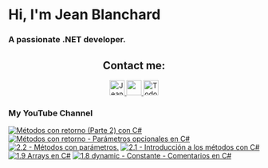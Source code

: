    # Hi, I'm Jean Blanchard
### A passionate .NET developer.



<h2 align="center">Contact me:</h2>

<p align="center">
  <a href="https://www.linkedin.com/in/jeanpblanchard/">
    <img src="https://www.vectorlogo.zone/logos/linkedin/linkedin-icon.svg" alt="Jean Blanchard's LinkedIn Profile" height="30" width="30">
  </a>
      <a href="mailto:ijeanpierrebp@gmail.com">
    <img src="https://www.vectorlogo.zone/logos/gmail/gmail-icon.svg" height="30" width="30">
  </a>
  <a href="https://www.youtube.com/@todoconnet">
    <img src="https://www.vectorlogo.zone/logos/youtube/youtube-icon.svg" alt="Todo con .NET YouTube Channel" height="30" width="30">
  </a>
  


</p>


### My YouTube Channel
<!-- BEGIN YOUTUBE-CARDS -->
[![Métodos con retorno (Parte 2)  con C#](https://ytcards.demolab.com/?id=6VuN_e2oYuQ&title=M%C3%A9todos+con+retorno+%28Parte+2%29++con+C%23&lang=en&timestamp=1726718229&background_color=%230d1117&title_color=%23ffffff&stats_color=%23dedede&max_title_lines=1&width=250&border_radius=5 "Métodos con retorno (Parte 2)  con C#")](https://www.youtube.com/watch?v=6VuN_e2oYuQ)
[![Métodos con retorno - Parámetros opcionales en C#](https://ytcards.demolab.com/?id=YgdDDUv2T8o&title=M%C3%A9todos+con+retorno+-+Par%C3%A1metros+opcionales+en+C%23&lang=en&timestamp=1726578038&background_color=%230d1117&title_color=%23ffffff&stats_color=%23dedede&max_title_lines=1&width=250&border_radius=5 "Métodos con retorno - Parámetros opcionales en C#")](https://www.youtube.com/watch?v=YgdDDUv2T8o)
[![2.2 - Métodos con parámetros.](https://ytcards.demolab.com/?id=2OSVGqiPcDs&title=2.2+-+M%C3%A9todos+con+par%C3%A1metros.&lang=en&timestamp=1726263987&background_color=%230d1117&title_color=%23ffffff&stats_color=%23dedede&max_title_lines=1&width=250&border_radius=5 "2.2 - Métodos con parámetros.")](https://www.youtube.com/watch?v=2OSVGqiPcDs)
[![2.1 - Introducción a los métodos con C#](https://ytcards.demolab.com/?id=9dENXRSg4Gk&title=2.1+-+Introducci%C3%B3n+a+los+m%C3%A9todos+con+C%23&lang=en&timestamp=1726187511&background_color=%230d1117&title_color=%23ffffff&stats_color=%23dedede&max_title_lines=1&width=250&border_radius=5 "2.1 - Introducción a los métodos con C#")](https://www.youtube.com/watch?v=9dENXRSg4Gk)
[![1.9 Arrays en C#](https://ytcards.demolab.com/?id=BQhdbsMws5U&title=1.9+Arrays+en+C%23&lang=en&timestamp=1725659795&background_color=%230d1117&title_color=%23ffffff&stats_color=%23dedede&max_title_lines=1&width=250&border_radius=5 "1.9 Arrays en C#")](https://www.youtube.com/watch?v=BQhdbsMws5U)
[![1.8 dynamic - Constante - Comentarios en C#](https://ytcards.demolab.com/?id=ldsOuQdLAc0&title=1.8+dynamic+-+Constante+-+Comentarios+en+C%23&lang=en&timestamp=1725458444&background_color=%230d1117&title_color=%23ffffff&stats_color=%23dedede&max_title_lines=1&width=250&border_radius=5 "1.8 dynamic - Constante - Comentarios en C#")](https://www.youtube.com/watch?v=ldsOuQdLAc0)
<!-- END YOUTUBE-CARDS -->
